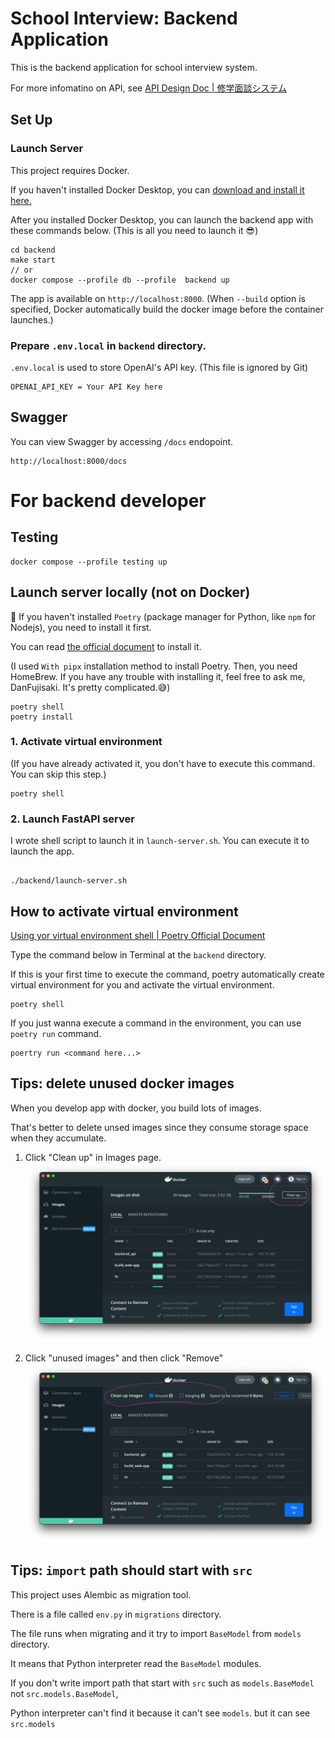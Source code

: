 # School Interview: Backend Application

This is the backend application for school interview system.

For more infomatino on API, see [API Design Doc | 修学面談システム](https://www.notion.so/API-Design-Doc-107879aba7c68062bfa4e4ea7a69815c)

## Set Up

### Launch Server

This project requires Docker.

If you haven't installed Docker Desktop, you can [download and install it here.](https://docs.docker.com/desktop/install/mac-install/)

After you installed Docker Desktop, you can launch the backend app with these commands below. (This is all you need to launch it 😎)

```
cd backend
make start
// or
docker compose --profile db --profile  backend up
```

The app is available on `http://localhost:8000`.
(When `--build` option is specified, Docker automatically build the docker image before the container launches.)

### Prepare `.env.local` in `backend` directory.

`.env.local` is used to store OpenAI's API key.
(This file is ignored by Git)

```
OPENAI_API_KEY = Your API Key here
```

## Swagger

You can view Swagger by accessing `/docs` endopoint.

```
http://localhost:8000/docs
```

# For backend developer

## Testing

```
docker compose --profile testing up
```

## Launch server locally (not on Docker)

🔔 If you haven't installed `Poetry` (package manager for Python, like `npm` for Nodejs), you need to install it first.

You can read [the official document](https://python-poetry.org/docs/#installing-with-pipx) to install it.

(I used `With pipx` installation method to install Poetry. Then, you need HomeBrew. If you have any trouble with installing it, feel free to ask me, DanFujisaki. It's pretty complicated.😅)

```
poetry shell
poetry install
```

### 1. Activate virtual environment

(If you have already activated it, you don't have to execute this command. You can skip this step.)

```
poetry shell
```

### 2. Launch FastAPI server

I wrote shell script to launch it in `launch-server.sh`.
You can execute it to launch the app.

```

./backend/launch-server.sh

```

## How to activate virtual environment

[Using yor virtual environment shell | Poetry Official Document](https://python-poetry.org/docs/basic-usage/#using-your-virtual-environment)

Type the command below in Terminal at the `backend` directory.

If this is your first time to execute the command, poetry automatically create virtual environment for you and activate the virtual environment.

```
poetry shell
```

If you just wanna execute a command in the environment, you can use `poetry run` command.

```
poertry run <command here...>
```

## Tips: delete unused docker images

When you develop app with docker, you build lots of images.

That's better to delete unsed images since they consume storage space when they accumulate.

1. Click "Clean up" in Images page.
   ![Click "Clean up" in Images page.](./images/how-to-delete-image1.png)

2. Click "unused images" and then click "Remove"
   ![Click "unused images" and then click "Remove"](./images/how-to-delete-image2.png)

## Tips: `import` path should start with `src`

This project uses Alembic as migration tool.

There is a file called `env.py` in `migrations` directory.

The file runs when migrating and it try to import `BaseModel` from `models` directory.

It means that Python interpreter read the `BaseModel` modules.

If you don't write import path that start with `src` such as `models.BaseModel` not `src.models.BaseModel`,

Python interpreter can't find it because it can't see `models`. but it can see `src.models`
